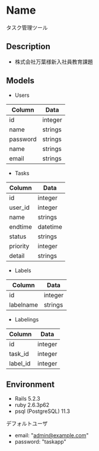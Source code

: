 Name
====
タスク管理ツール

## Description
- 株式会社万葉様新入社員教育課題

## Models

- Users

|Column|Data|
|--|--|
|id|integer|
|name|strings|
|password|strings|
|name|strings|
|email|strings|

- Tasks

|Column|Data|
|--|--|
|id|integer|
|user_id|integer|
|name|strings|
|endtime|datetime|
|status|strings|
|priority|integer|
|detail|strings|

- Labels

|Column|Data|
|--|--|
|id|integer|
|labelname|strings|

- Labelings

|Column|Data|
|--|--|
|id|integer|
|task_id|integer|
|label_id|integer|


## Environment

- Rails 5.2.3
- ruby 2.6.3p62
- psql (PostgreSQL) 11.3

デフォルトユーザ

- email: "admin@example.com"
- password: "taskapp"
